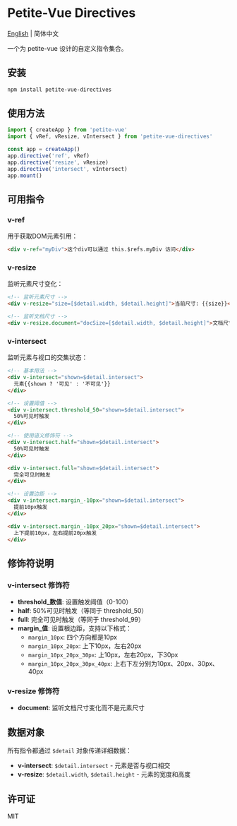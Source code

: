 # Petite-Vue Directives

[English](./README.en.md) | 简体中文

一个为 petite-vue 设计的自定义指令集合。

## 安装

```bash
npm install petite-vue-directives
```

## 使用方法

```js
import { createApp } from 'petite-vue'
import { vRef, vResize, vIntersect } from 'petite-vue-directives'

const app = createApp()
app.directive('ref', vRef)
app.directive('resize', vResize)
app.directive('intersect', vIntersect)
app.mount()
```

## 可用指令

### v-ref

用于获取DOM元素引用：

```html
<div v-ref="myDiv">这个div可以通过 this.$refs.myDiv 访问</div>
```

### v-resize

监听元素尺寸变化：

```html
<!-- 监听元素尺寸 -->
<div v-resize="size=[$detail.width, $detail.height]">当前尺寸: {{size}}</div>

<!-- 监听文档尺寸 -->
<div v-resize.document="docSize=[$detail.width, $detail.height]">文档尺寸: {{docSize}}</div>
```

### v-intersect

监听元素与视口的交集状态：

```html
<!-- 基本用法 -->
<div v-intersect="shown=$detail.intersect">
  元素{{shown ? '可见' : '不可见'}}
</div>

<!-- 设置阈值 -->
<div v-intersect.threshold_50="shown=$detail.intersect">
  50%可见时触发
</div>

<!-- 使用语义修饰符 -->
<div v-intersect.half="shown=$detail.intersect">
  50%可见时触发
</div>

<div v-intersect.full="shown=$detail.intersect">
  完全可见时触发
</div>

<!-- 设置边距 -->
<div v-intersect.margin_-10px="shown=$detail.intersect">
  提前10px触发
</div>

<div v-intersect.margin_-10px_20px="shown=$detail.intersect">
  上下提前10px，左右提前20px触发
</div>
```

## 修饰符说明

### v-intersect 修饰符

- **threshold_数值**: 设置触发阈值（0-100）
- **half**: 50%可见时触发（等同于 threshold_50）
- **full**: 完全可见时触发（等同于 threshold_99）
- **margin_值**: 设置根边距，支持以下格式：
  - `margin_10px`: 四个方向都是10px
  - `margin_10px_20px`: 上下10px，左右20px
  - `margin_10px_20px_30px`: 上10px，左右20px，下30px
  - `margin_10px_20px_30px_40px`: 上右下左分别为10px、20px、30px、40px

### v-resize 修饰符

- **document**: 监听文档尺寸变化而不是元素尺寸

## 数据对象

所有指令都通过 `$detail` 对象传递详细数据：

- **v-intersect**: `$detail.intersect` - 元素是否与视口相交
- **v-resize**: `$detail.width`, `$detail.height` - 元素的宽度和高度

## 许可证
MIT
